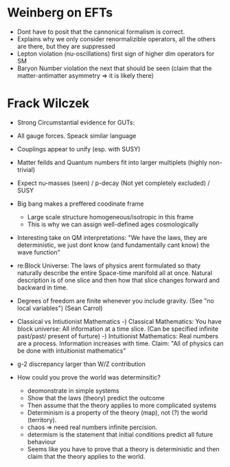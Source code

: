 # Weinberg on EFTs

   - Dont have to posit that the cannonical formalism is correct.
   - Explains why we only consider renormalizible operators, all the others are there, but they are suppressed
   - Lepton violation (nu-oscillations) first sign of higher dim operators for SM
   - Baryon Number violation the next that should be seen (claim that the matter-antimatter asymmetry => it is likely there)


# Frack Wilczek

  - Strong Circumstantial evidence for GUTs:
  - All gauge forces.  Speack similar language
  - Couplings appear to unify (esp. with SUSY)
  - Matter feilds and Quantum numbers fit into larger multiplets (highly non-trivial)
  - Expect nu-masses (seen) / p-decay (Not yet completely excluded) / SUSY
  - Big bang makes a preffered coodinate frame
     - Large scale structure homogeneous/isotropic in this frame
     - This is why we can assign well-defined ages cosmologically
  - Interesting take on QM interpretations:
     "We have the laws, they are deterministic, we just dont know (and fundamentally cant know) the wave function"
  - re:Block Universe: The laws of physics arent formulated so thaty naturally describe the entire Space-time manifold all at once.
     Natural description is of one slice and then how that slice changes forward and backward in time. 

- Degrees of freedom are finite whenever you include gravity.  (See "no local variables")
   (Sean Carrol)


- Classical vs Intiutionist Mathematics
   -) Classical Mathematics: You have block universe: All information at a time slice. (Can be specified infinite past/past/ present of furture)
   -) Intuitionist Mathematics: Real numbers are a process. Information increases with time.
  Claim: "All of physics can be done with intuitionist mathematics"

- g-2 discrepancy larger than W/Z contribution

- How could you prove the world was determinsitic?
   - deomonstrate in simple systems
   - Show that the laws (theory) predict the outcome
   - Then assume that the theory applies to more complicated systems
   - Determinism is a property of the theory (map), not (?) the world (territory).
   - chaos => need real numbers infinite percision.
   - determism is the statement that initial conditions predict all future behaviour
   - Seems like you have to prove that a theory is deterministic and then claim that the theory applies to the world.
